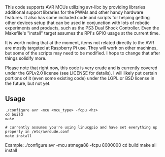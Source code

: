 This code supports AVR MCUs utilizing avr-libc by providing libraries additional support libraries for the PWMs and other handy hardware features.  It also has some included code and scripts for helping getting other devices setup that can be used in conjunction with lots of robotic experiments and products, such as the PS3 Dual Shock Controller.  Even the Makefile's "install" target assumes the RPI's GPIO usage at the current time.

It is worth noting that at the moment, items not related directly to the AVR are mostly targeted at Raspberry Pi use.  They will work on other machines, but some of the scripts may need to be modified.  I hope to change that after things solidify more.

Please note that right now, this code is very crude and is currently covered under the GPLv2.0 license (see LICENSE for details).  I will likely put certain portions of it (even some existing code) under the LGPL or BSD license in the future, but not yet.

Usage
-----
    ./configure avr -mcu <mcu_type> -fcpu <hz>
    cd build
    make

    # currently assumes you're using linuxgpio and have set everything up properly in /etc/avrdude.conf
    make install

Example:
    ./configure avr -mcu atmega88 -fcpu 8000000
    cd build
    make all install
